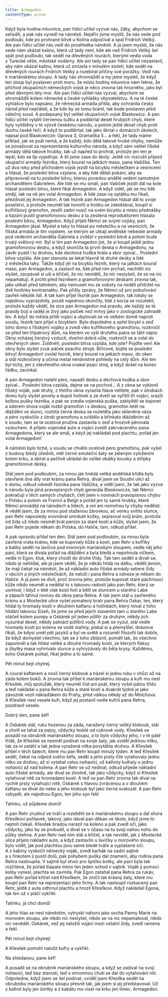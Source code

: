 ```yaml
---
title: Armagedon
contentType: prose
---
```


  

Když byla hodina mluvnice, pan řídící učitel vyzval nás, žáky, abychom se seřadili, a pak nás vyvedl na náměstí. Nejdřív jsme myslili, že nás vede pod podloubí, kde po prohrané bitvě u Kolína odpočíval a spal Fridrich Veliký. Ale pan řídící učitel nás vedl do prostředka náměstí. A já jsem myslel, že nás vede nám ukázat kašnu, která už tady není, kde ale než Fridrich Veliký šel spát pod podloubí, tak seděl na dřevěných rourách, kterými vedla voda z Turecké věže, městské vodárny. Ale ani tady se pan řídící učitel nezastavil, aby nám ukázal kašnu, která už zmizela v minulém století, kde seděl na dřevěných rourách Fridrich Veliký a rozebíral příčiny své porážky. Vedl nás k mariánskému sloupu. A tady nás shromáždil a my jsme mysleli, že když ten sloup byl postaven proti moru, že místo hodiny mluvnice nám řekne, že příchod okupačních německých vojsk je něco zrovna tak hrozného, jako byl před dávnými lety mor. Ale pan řídící učitel nás vyzval, abychom se shromáždili kolem německé a české vyhlášky obyvatelstvu. A na té české vyhlášce bylo napsáno, že německá armáda přišla, aby ochránila český národ před nepřáteli, a že kdo by se tomu bránil, tak bude postaven před válečný soud. A podepsaný byl velitel okupačních vojsk Blaskowicz. A pan řídící učitel vytáhl červenou tužku a podškrtal deset hrubých chyb, které byly vytištěny v té výzvě českému národu, a potom ještě deset chyb proti duchu české řeči. A když to podškrtal, tak jako škrtal v domácích úkolech, napsal pod Blaskowicze: Úprava 3, Gramatika 5… a řekl, že tady máme příklad, jak se psát nemá, a že každý, kdo dělá takové hrubé chyby, nemůže se považovat za reprezentanta kulturního národa, a když sám velitel říšské armády dělá takové hrubky, tak už napřed to prohrál, protože jen ten je lepší, kdo se líp vyjadřuje. A šli jsme zase do školy. Ještě víc rozrušil příjezd okupační armády řezníka, který boural na jatkách maso, pana Vašíčka. Ten už dva roky před příchodem vojsk jezdil na bicyklu městečkem a vesnicemi a hlásal, že poslední bitva vzplane, a aby lidé dělali pokání, aby se připravovali na tu poslední bitvu, kterou povedou andělé vedeni samotným archandělem Gabrielem. Ale lidé se mu smáli, pan Vašíček jezdil dál na kole hlásat poslední bitvu, které říkal Armagedon. A když viděl, jak se mu lidé smějí, tak na ně jen volal Armagedon. A lidé zase na oplátku mu říkali, přezdívali jej Armagedon. A tak řezník pan Armagedon hlásal dál to svoje poselství, a protože neuměl tak hovořit a trošku se zakoktával, koupil si kufříčkový gramofon, zesílil zadní nosič na svém bicyklu a místo přednášky a kázání pustil gramofonovou desku a ta zesílená reproduktorem hlásala poslední bitvu, Armagedon. Když přijeli Němci se svými vojsky, pan Armagedon jásal. Myslel a taky to hlásal po městečku a na vesnicích, že říšská armáda je tím vojskem, se kterým se utkají andělské nebeské armády pod vedením archanděla Gabriela a zvítězí v poslední bitvě a potom bude trvalý světový mír. Byl si tím pan Armagedon jist, že si koupil ještě jednu gramofonovou desku, a když skončila ta první deska o Armagedonu, na závěr pustil i tu druhou, kde dechová hudba hrála a sbor zpíval… Poslední bitva vzplála. Ale pan starosta se lekal hlavně té druhé desky a lidé z městečka taky. Takže když jel na bicyklu řezník, který na jatkách boural maso, pan Armagedon, a zastavil se, lidé před ním prchali, nechtěli nic slyšet, zacpávali si uši a křičeli, že nic neviděli, že nic neslyšeli, že se na nic nepamatují. A prchli před řezníkem a gramofonovými deskami zrovna tak, jako utíkali před tatínkem, aby nemuseli mu ze soboty na neděli přidržet na dvě hodinky kontramatku. Pak přišly zprávy, že Němci už pro pobuřování zavřeli několik lidí. A tak kam přijel řezník pan Armagedon, tak lokály se najednou vyprázdnily, poutě najednou skončily, lidé z korza se rozutekli, protože každý věděl, že sice pan Armagedon má pravdu, ale každý se té pravdy bojí a raději je živý jako psíček než mrtvý jako v zoologické zahradě lev. A když do města přišli vojáci a ubytovali se ve velkém domě naproti soudu, řezník tam přijel s bicyklem. Bylo dopoledne a opřel bicykl o zeď toho domu s říšskými vojáky a zvedl víko kufříkového gramofonu, rozkročil se před ten třípatrový dům, na kterém ve výši druhého patra se táhl nápis: Okny vcházej čerstvý vzduch, dveřmi dobrá vůle, rozkročil se a volal do otevřených oken. Žoldnéři, poslední bitva vzplála, kde jste? Pojďte ven! Ale okny bylo slyšet zvuk páček psacího stroje. Biřicové, bojíte se poslední bitvy! Armagedon! zvolal řezník, který boural na jatkách maso, do oken a stál rozkročený a očima metal nenávistné pohledy na celý dům. Ale ten byl tichý, jen z otevřeného okna cvakal psací stroj, a když došel na konec řádku, zacinkal.

A pan Armagedon natáhl péro, nasadil desku a dechová hudba a sbor zpíval… Poslední bitva vzplála, dejme se na pochod… A z okna se vyklonil říšský voják, pak druhý, z třetího okna vyrazila hlava velitele, pak v útrobách domu byly slyšet povely a dupot holínek a ze dveří se vyřítili tři vojáci, srazili kolbou pušky řezníka, a pak se zvedla vojenská puška, zablyštěl se bajonet a úderem shora voják rozbil gramofon i s deskou, gramofon letěl na dláždění ve slunci, rozbitá černá deska se rozletěla jako skleněná váza a péro vyskočilo z útrob gramofonu a svištělo a břinkalo dlážděním až k soudu, tam se ta ocelová pružina zastavila o zeď a hrozivě pérovala vzduchem. A přijelo vojenské auto a vojáci zvedli zakrváceného pana Armagedona, který se ale smál, a když jej nakládali pod plachtu, pořád jen volal Armagedon!

A náměstí bylo tiché, u soudu se chvělo ocelové pero gramofonu, pak vyšel z budovy bledý úředník, měl černé smuteční šaty se zeleným vyložením kolem krku, a sbíral a pečlivě ukládal do veliké obálky kousky a střípky gramofonové desky.

Stál jsem pod podloubím, za mnou jak hnědá veliká andělská křídla byly otevřené dva díly vrat krámu pana Rehra, díval jsem se Soudní ulicí až k domu, odkud odvedli řezníka pana Vašíčka, a viděl jsem, že tak jako výzva k národu byla plná pravopisných chyb generála Blaskowicze, tak Němci pokračují v těch samých chybách, četl jsem v novinách pravopisnou chybu v Polsku a potom ve Francii a Belgii a pořád jen ty samé hrubky, které Němci provádějí na národech a lidech, a oni ani nemohou ty chyby nedělat. A věděl jsem, že za mnou pod staženou žárovkou, ač venku svítilo slunce, pan Rehr naposledy srovnával smrduté kožky, sepisoval svůj krám, protože od žida už nikdo nesměl brát peníze za staré kosti a kůže, slyšel jsem, že pan Rehr pojede někam do Polska, do Haliče, tam, odkud přišel.

A pak opravdu přišel ten den. Stál jsem pod podloubím, za mnou byla zavřená vrata krámu, kde se kupovaly kůže a kosti, pan Rehr s kufříky a balíky seděl na lavičce pod morovým mariánským sloupem, vedle něj jeho paní, která se dívala pořád na dláždění a byla bledá a nepohnula víčkem, vedle ní Egon, kluk, který chodil do druhé třídy. Tak tam seděli a dívali se, nikdo je nehlídal, ale já jsem věděl, že je někdo hlídá na dálku, věděli jenom, že mají čekat na náměstí, že až nákladní auto říšské armády sebere židy v obcích a jiných městečkách, že naloží i pana Rehra a odveze je někam do Haliče. A já jsem se divil, proč zrovna jeho, protože kupovat staré páchnoucí kůže nikdo neuměl a nedělal to s takovou radostí jako pan Rehr, který se usmíval, i když v létě vlak kostí hnil a bělil se sluncem u starého Labe a zápach táhnul rovnou do okna pana Rehra. A tak jsem stál u zavřeného krámu a z Mostecké ulice vyšel pomatený bratr pana Rehra Oskar, ten, který hlídal ty hromady kostí v dlouhém kaftanu a holinkách, který míval z toho hlídání takovou žízeň, že jsme se před jejich stavením tam u starého Labe otáčeli kolem pumpy a Oskárek pil jeden půllitr za druhým, někdy jich vyzunkal deset, někdy patnáct půllitrů vody. A pak se vyzul, stál vedle hromady kostí po kolena ve vodě stařiny, pískal si a přemýšlel, dokonce říkali, že kdysi uměl pět jazyků a byl ve světě a rozuměl filozofii tak dobře, že když domyslel všechno, tak se z toho zbláznil, pomátl tak, že všechno zapomněl a tak hlídal veliké a dlouhé hromady kostí, ze kterých flaksy a zbytky masa vyhnívalo slunce a vyhryzávaly do běla krysy. Každému, koho Oskárek potkal, říkal jedno a to samé.

Pět minut bejt chytrej.

A coural kaftanem a nosil černý klobouk a házel si jednu ruku v chůzi až na záda kolem boků. A zrovna tak přišel k mariánskému sloupu a kufr mu nesl Křesílek, můj spolužák, který neuměl číst ani psát, který vyšel pátou třídu a teď nakládal u pana Rehra kůže a staré kosti a dvakrát týdně je jako závozník vozil náklaďákem do Prahy, před válkou někdy až do Mnichova. A Křesílek nesl vesele kufr, když jej postavil vedle kufrů pana Rehra, pozdravil vesele.

Dobrý den, pane šéf!

A Oskárek stál, ruku hozenou za záda, naražený černý veliký klobouk, stál a chvíli se tahal za pejzy, vždycky lesklé od cukrové vody. Křesílek se posadil na obrubník mariánského sloupu, a to bylo vždycky jeho, i v té páté třídě, že Křesílek se nesměl podívat na svoje šaty, jak uviděl jedinou nitku, tak za ni zatáhl a tak jedna vytažená nitka povytáhla druhou. A Křesílek přišel v těch šatech, které mu pan Rehr koupil minulý týden. A teď Křesílek seděl, čekal na odjezd svého šéfa, seděl a jeho prsty čile vytahovaly jednu nitku za druhou, až si vytahal celou nohavici, už kalhoty kulhaly o jednu nohavici až nad kolena. A pan Rehr se už nedíval, odkud přijede nákladní auto říšské armády, ale díval se zlostně, tak jako vždycky, když si Křesílek vytahoval nitě za hromadami kostí. A teď se pan Rehr zrovna tak díval na rychlé prsty vytahující nitě, Oskárek s hlavou zvrácenou a v dlouhém kaftanu se díval do nebe a jeho klobouk byl jako černá svatozář. A pan Rehr vzkypěl, ale najednou Egon, ten jeho syn řekl

Tatínku, už půjdeme domů!

A pan Rehr zrudnul ve tváři a rozeběhl se k mariánskému sloupu a dal shora Křesílkovi pohlavek, takový, jako dával pan děkan ve škole, když jsme to nejmíň čekali. Křesílek bradou narazil na koleno a pak zvedl oči, jako vždycky, jako by se probudil, a díval se v úžasu na tu svoji nahou nohu do půlky stehna. A pan Rehr nad ním stál a křičel, a tak neviděl, jak z Mostecké ulice přijelo nákladní auto, a když zastavilo u lavičky u morového sloupu, bylo vidět, jak pod plachtou jsou samé bledé tváře a vyplašené oči. A z kabiny vyskočil německý voják, zvedl karhák na zadní sajtně a s řinkotem ji pustil dolů, pak pohybem pušky dal znamení, aby rodina pana Rehra nastoupila. V sajtně byl otvor pro špičku botky, ale paní byla tak rozčilená, že pořád šlapala mimo ten jeden schod v sajtně. Voják ji pomocí kolby vynesl, plachta se zavlnila. Pak Egon zatahal pana Rehra za rukáv, pan Rehr pořád křičel nad Křesílkem, že zničil tak krásný šaty, které mu koupil pan Rehr na reprezentaci jeho firmy. A tak nastoupil rozkacený pan Rehr, ještě z auta odhrnul plachtu a hrozil Křesílkovi. Když nakládali Egona, tak ten už v pláči vykřikl.

Tatínku, já chci domů!

A jeho hlas se nesl náměstím, vytryskl nahoru jako socha Panny Marie na morovém sloupu, ale nikdo nic neslyšel, nikdo se na nic nepamatoval, nikdo nic nevěděl. Oskárek, než jej naložili vojáci mezi ostatní židy, zvedl ramena a řekl.

Pět minut bejt chytrej!

A Křesílek pomohl naložit kufry a vykřikl.

Na shledanou, pane šéf!

A posadil se na obrubník mariánského sloupu, a když se zadíval na svoji nohavici, teď bez starostí, teď s ohromnou chutí se dal do vytahování nití. Odpoledne, když jsem se šel podívat, uviděl jsem Křesílka sedět na obrubníku mariánského sloupu přesně tak, jak jsem si jej představoval. Už z kalhot byly jen šortky a z kabátu mu visel na krku jen límec. Armagedon.
